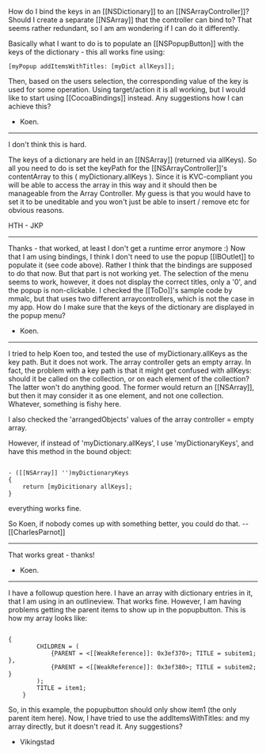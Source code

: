 How do I bind the keys in an [[NSDictionary]] to an [[NSArrayController]]? Should I create a separate [[NSArray]] that the controller can bind to? That seems rather redundant, so I am am wondering if I can do it differently.

Basically what I want to do is to populate an [[NSPopupButton]] with the keys of the dictionary - this all works fine using:

<code>[myPopup addItemsWithTitles: [myDict allKeys]];</code>

Then, based on the users selection, the corresponding value of the key is used for some operation. Using target/action it is all working, but I would like to start using [[CocoaBindings]] instead. Any suggestions how I can achieve this?

- Koen.

----

I don't think this is hard.

The keys of a dictionary are held in an [[NSArray]] (returned via allKeys).  So all you need to do is set the keyPath for the [[NSArrayController]]'s contentArray to this ( myDictionary.allKeys ).  Since it is KVC-compliant you will be able to access the array in this way and it should then be manageable from the Array Controller.  My guess is that you would have to set it to be uneditable and you won't just be able to insert / remove etc for obvious reasons.

HTH - JKP

----

Thanks - that worked, at least I don't get a runtime error anymore :) Now that I am using bindings, I think I don't need to use the popup [[IBOutlet]] to populate it (see code above). Rather I think that the bindings are supposed to do that now. But that part is not working yet. The selection of the menu seems to work, however, it does not display the correct titles, only a '0', and the popup is non-clickable.  I checked the [[ToDo]]'s sample code by mmalc, but that uses two different arraycontrollers, which is not the case in my app. How do I make sure that the keys of the dictionary are displayed in the popup menu? 

- Koen.

----
I tried to help Koen too, and tested the use of myDictionary.allKeys as the key path. But it does not work. The array controller gets an empty array. In fact, the problem with a key path is that it might get confused with allKeys: should it be called on the collection, or on each element of the collection? The latter won't do anything good. The former would return an [[NSArray]], but then it may consider it as one element, and not one collection. Whatever, something is fishy here.

I also checked the 'arrangedObjects' values of the array controller = empty array.

However, if instead of 'myDictionary.allKeys', I use 'myDictionaryKeys', and have this method in the bound object:

<code>
- ([[NSArray]] '')myDictionaryKeys
{
    return [myDicitionary allKeys];
}
</code>

everything works fine.

So Koen, if nobody comes up with something better, you could do that. -- [[CharlesParnot]]

----
That works great - thanks!

- Koen.

----

I have a followup question here. I have an array with dictionary entries in it, that I am using in an outlineview. That works fine. However, I am having problems getting the parent items to show up in the popupbutton. This is how my array looks like:

<code>
{
        CHILDREN = (
            {PARENT = <[[WeakReference]]: 0x3ef370>; TITLE = subitem1; }, 
            {PARENT = <[[WeakReference]]: 0x3ef380>; TITLE = subitem2; }
        ); 
        TITLE = item1; 
    }
</code>

So, in this example, the popupbutton should only show item1 (the only parent item here).
Now, I have tried to use the addItemsWithTitles: and my array directly, but it doesn't read it. Any suggestions?

- Vikingstad